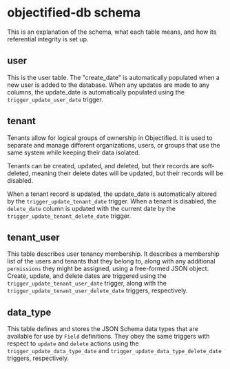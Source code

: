 # objectified-db schema

This is an explanation of the schema, what each table means, and how its
referential integrity is set up.

## user

This is the user table.  The "create_date" is automatically populated when a new user
is added to the database.  When any updates are made to any columns, the update_date
is automatically populated using the `trigger_update_user_date` trigger.

## tenant

Tenants allow for logical groups of ownership in Objectified.  It is used to separate
and manage different organizations, users, or groups that use the same system while
keeping their data isolated.

Tenants can be created, updated, and deleted, but their records are soft-deleted, meaning
their delete dates will be updated, but their records will be disabled.

When a tenant record is updated, the update_date is automatically altered by the
`trigger_update_tenant_date` trigger.  When a tenant is disabled, the `delete_date`
column is updated with the current date by the `trigger_update_tenant_delete_date`
trigger.

## tenant_user

This table describes user tenancy membership.  It describes a membership list of the
users and tenants that they belong to, along with any additional `permissions` they might
be assigned, using a free-formed JSON object.  Create, update, and delete dates are
triggered using the `trigger_update_tenant_user_date` trigger, along with the
`trigger_update_tenant_user_delete_date` triggers, respectively.

## data_type

This table defines and stores the JSON Schema data types that are available for use by
`Field` definitions.  They obey the same triggers with respect to `update` and `delete`
actions using the `trigger_update_data_type_date` and `trigger_update_data_type_delete_date`
triggers, respectively.

[//]: # (## data_type)

[//]: # ()
[//]: # (This is used to define the different types of data that can be stored in specific)

[//]: # (field definitions.)

[//]: # ()
[//]: # (This data table is loaded with initial data so that a list of [JSON Schema valid types]&#40;https://cswr.github.io/JsonSchema/spec/basic_types/&#41; )

[//]: # (are available for use.)

[//]: # ()
[//]: # (## tenant)

[//]: # ()
[//]: # (This is an important table in the system, used to group users and objects together with)

[//]: # (their own tenancy names.  This concept is similar to a Namespace, in that only objects)

[//]: # (that belong to a tenant can be used by the tenant.  Tenants contain a `data` field, which)

[//]: # (can be used to store information specific to the tenant.)

[//]: # ()
[//]: # (## tenant_user)

[//]: # ()
[//]: # (This groups users with tenants.  It contains a `permission` column for eventual ABAC)

[//]: # (service functionality.)

[//]: # ()
[//]: # (## field)

[//]: # ()
[//]: # (The field table defines a `data_type` to an object that can be assigned a `property`.)

[//]: # (Think of a field as a class or object store type, which can be instantiated to store)

[//]: # (data contained in a class.  Fields can be reused and reassigned to as many properties)

[//]: # (as desired.)

[//]: # ()
[//]: # (When data is assigned to a field from a class instantiation, that data can be indexed by)

[//]: # (the system, and can be used to cross-reference data between other instantiated classes)

[//]: # (using internal tooling.)

[//]: # ()
[//]: # (## property)

[//]: # ()
[//]: # (A property is an assignment of a field to a name and default properties which can be used)

[//]: # (by a class in order to define its schema.)

[//]: # ()
[//]: # (## class)

[//]: # ()
[//]: # (This is a storage mechanism that defines a schema for the data it can contain.  Think of)

[//]: # (a `Class` as the same as a `Class` in other languages, where it can define the names of)

[//]: # (properties it stores, along with the data type for each property.)

[//]: # ()
[//]: # (## class_property)

[//]: # ()
[//]: # (This defines the properties that are attached to a `Class`, defining its schema.)

[//]: # ()
[//]: # (## object_property)

[//]: # ()
[//]: # (Properties can contain complex objects, which are defined using this table.  This table)

[//]: # (allows a property &#40;of an object type&#41; to contain multiple other objects, even objects of)

[//]: # (objects, if defined properly by the schema.)

[//]: # ()
[//]: # (# Stored Procedures)

[//]: # ()
[//]: # (Stored procedures are used in Objectified's Database engine to assist with creation of)

[//]: # (schemas and validation rules.  It also controls insertion of data from one table to)

[//]: # (another, enforcing data retention rules.)

[//]: # ()
[//]: # (## enforce_class_property_tenant)

[//]: # ()
[//]: # (Triggered on upsert in `class_property`, checks that the class and property are members)

[//]: # (of the same tenant ID.)

[//]: # ()
[//]: # (## generate_schema_for_class&#40;id&#41;)

[//]: # ()
[//]: # (Walks a `Class` by its ID, generating a JSON Schema as a result based on the)

[//]: # (`class_property` membership for the `Class`.  Obeys generation of properties and `$ref`)

[//]: # (references.)

[//]: # ()
[//]: # (## update_class_schema&#40;id&#41;)

[//]: # ()
[//]: # (Triggered on upsert to `class_property` table, calling `generate_schema_for_class` when)

[//]: # (a change is detected, re-generating the schema, and saving it in the `class_schema`)

[//]: # (table.)

[//]: # ()
[//]: # (## nullify_vectorization)

[//]: # ()
[//]: # (Triggered on upsert in `instance_current`, nullifies the embedding table on update.)

[//]: # ()
[//]: # (## enforce_instance_tenancy)

[//]: # ()
[//]: # (Triggered on upsert in `instance`, enforces that the owner and tenant have appropriate )

[//]: # (access to the `Class` by ID when an `instance` is being inserted or updated.)

[//]: # ()
[//]: # (## validate_and_update_instance_data)

[//]: # ()
[//]: # (Triggered on create, update, delete, or restore of data in the `instance_data` table,)

[//]: # (copying data to the `instance_current` table after validation against the `class_schema`)

[//]: # (table.  Performs replacement, deletion, restoration of data, and update delta operations)

[//]: # (automatically.)

[//]: # ()
[//]: # (## create_default_fields_for_tenant&#40;id&#41;)

[//]: # ()
[//]: # (Used to create a set of default field definitions for a tenant by their Tenant ID.)

[//]: # (Creates fields that map to data types, both the data types and the field names are)

[//]: # (identical.  Generic descriptions for all data types are included.)
